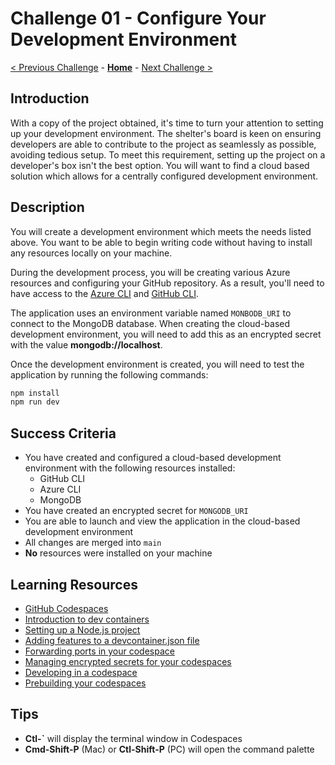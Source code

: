 # Challenge 01 - Configure Your Development Environment

[< Previous Challenge](./Challenge-00.md) - **[Home](../README.md)** - [Next Challenge >](./Challenge-02.md)


## Introduction

With a copy of the project obtained, it's time to turn your attention to setting up your development environment. The shelter's board is keen on ensuring developers are able to contribute to the project as seamlessly as possible, avoiding tedious setup. To meet this requirement, setting up the project on a developer's box isn't the best option. You will want to find a cloud based solution which allows for a centrally configured development environment.

## Description

You will create a development environment which meets the needs listed above. You want to be able to begin writing code without having to install any resources locally on your machine.

During the development process, you will be creating various Azure resources and configuring your GitHub repository. As a result, you'll need to have access to the [Azure CLI](https://learn.microsoft.com/cli/azure/) and [GitHub CLI](https://learn.microsoft.com/cli/azure/).

The application uses an environment variable named `MONBODB_URI` to connect to the MongoDB database. When creating the cloud-based development environment, you will need to add this as an encrypted secret with the value **mongodb://localhost**.

Once the development environment is created, you will need to test the application by running the following commands:

```bash
npm install
npm run dev
```

## Success Criteria

- You have created and configured a cloud-based development environment with the following resources installed:
  - GitHub CLI
  - Azure CLI
  - MongoDB
- You have created an encrypted secret for `MONGODB_URI`
- You are able to launch and view the application in the cloud-based development environment
- All changes are merged into `main`
- **No** resources were installed on your machine

## Learning Resources

- [GitHub Codespaces](https://docs.github.com/codespaces/overview)
- [Introduction to dev containers](https://docs.github.com/codespaces/setting-up-your-project-for-codespaces/adding-a-dev-container-configuration/introduction-to-dev-containers)
- [Setting up a Node.js project](https://docs.github.com/codespaces/setting-up-your-project-for-codespaces/adding-a-dev-container-configuration/setting-up-your-nodejs-project-for-codespaces)
- [Adding features to a devcontainer.json file](https://docs.github.com/codespaces/setting-up-your-project-for-codespaces/configuring-dev-containers/adding-features-to-a-devcontainer-file)
- [Forwarding ports in your codespace](https://docs.github.com/codespaces/developing-in-codespaces/forwarding-ports-in-your-codespace)
- [Managing encrypted secrets for your codespaces](https://docs.github.com/codespaces/managing-your-codespaces/managing-encrypted-secrets-for-your-codespaces)
- [Developing in a codespace](https://docs.github.com/codespaces/developing-in-codespaces/developing-in-a-codespace)
- [Prebuilding your codespaces](https://docs.github.com/codespaces/prebuilding-your-codespaces)

## Tips

- **Ctl-\`** will display the terminal window in Codespaces
- **Cmd-Shift-P** (Mac) or **Ctl-Shift-P** (PC) will open the command palette

